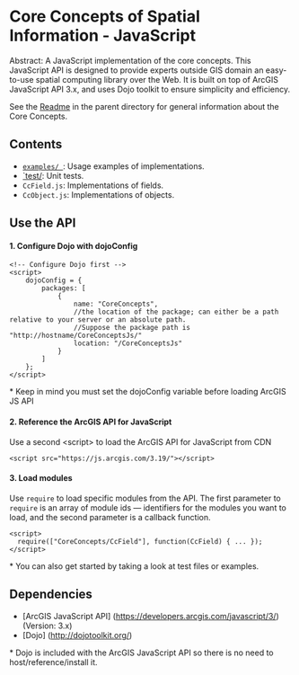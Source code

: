 Core Concepts of Spatial Information - JavaScript
=============================================

Abstract: A JavaScript implementation of the core concepts.
This JavaScript API is designed to provide experts outside GIS domain an easy-to-use spatial computing library over the Web.
It is built on top of ArcGIS JavaScript API 3.x, and uses Dojo toolkit to ensure simplicity and efficiency.

See the [Readme](../README.md) in the parent directory for general information about the Core Concepts.

Contents
----------------------
- [`examples/ `](examples): Usage examples of implementations.
- [`test/](test): Unit tests.
- `CcField.js`: Implementations of fields.
- `CcObject.js`: Implementations of objects.

Use the API
-----------------------------------------

#### 1. Configure Dojo with dojoConfig
```
<!-- Configure Dojo first -->
<script>
    dojoConfig = {
        packages: [
            {
                name: "CoreConcepts",
                //the location of the package; can either be a path relative to your server or an absolute path.
                //Suppose the package path is "http://hostname/CoreConceptsJs/"
                location: "/CoreConceptsJs"
            }
        ]
    };
</script>
```
\* Keep in mind you must set the dojoConfig variable before loading ArcGIS JS API
#### 2. Reference the ArcGIS API for JavaScript
Use a second \<script\> to load the ArcGIS API for JavaScript from CDN
```
<script src="https://js.arcgis.com/3.19/"></script>
```
#### 3. Load modules
Use `require` to load specific modules from the API. The first parameter to `require` is an array of module ids
— identifiers for the modules you want to load, and the second parameter is a callback function.
```
<script>
  require(["CoreConcepts/CcField"], function(CcField) { ... });
</script>
```
\* You can also get started by taking a look at test files or examples.

Dependencies
----------------------
- [ArcGIS JavaScript API] (https://developers.arcgis.com/javascript/3/) (Version: 3.x)
- [Dojo] (http://dojotoolkit.org/)

\* Dojo is included with the ArcGIS JavaScript API so there is no need to host/reference/install it.
